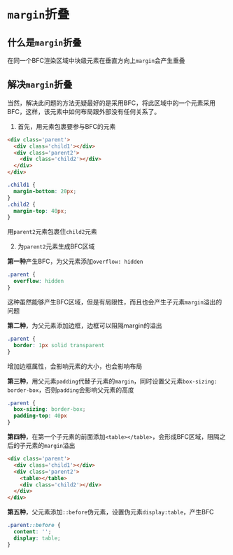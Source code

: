 
# `margin`折叠

## 什么是`margin`折叠

在同一个BFC渲染区域中块级元素在垂直方向上`margin`会产生重叠

## 解决`margin`折叠

当然，解决此问题的方法无疑最好的是采用BFC，将此区域中的一个元素采用BFC，这样，该元素中如何布局跟外部没有任何关系了。

1. 首先，用元素包裹要参与BFC的元素

```html
<div class='parent'>
  <div class='child1'></div>
  <div class='parent2'>
    <div class='child2'></div>
  </div>
</div>
```

```css 
.child1 {
  margin-bottom: 20px;
}
.child2 {
  margin-top: 40px;
}
```

用`parent2`元素包裹住`child2`元素

2. 为`parent2`元素生成BFC区域

**第一种**产生BFC，为父元素添加`overflow: hidden`

```css
.parent {
  overflow: hidden
}
```

这种虽然能够产生BFC区域，但是有局限性，而且也会产生子元素`margin`溢出的问题

**第二种**，为父元素添加边框，边框可以阻隔margin的溢出

```css
.parent {
  border: 1px solid transparent
}
```

增加边框属性，会影响元素的大小，也会影响布局

**第三种**，用父元素`padding`代替子元素的`margin`，同时设置父元素`box-sizing: border-box`，否则`padding`会影响父元素的高度

```css
.parent {
  box-sizing: border-box;
  padding-top: 40px
}
```

**第四种**，在第一个子元素的前面添加`<table></table>`，会形成BFC区域，阻隔之后的子元素的`margin`溢出

```html
<div class='parent'>
  <div class='child1'></div>
  <div class='parent2'>
    <table></table>
    <div class='child2'></div>
  </div>
</div>
```

**第五种**，父元素添加`::before`伪元素，设置伪元素`display:table`，产生BFC

```css
.parent::before {
  content: '';
  display: table;
}
```



